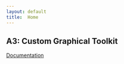 ```yaml
---
layout: default
title:  Home
---
```


## A3: Custom Graphical Toolkit

<head>
    <title>SVG.js</title>
    <meta charset="utf-8">
    <script src="https://cdnjs.cloudflare.com/ajax/libs/svg.js/3.0.16/svg.min.js" ...></script>
    <script src="toolkit.js" type="module"></script>
    <script src="demo.js" type="module"></script>
    <script src='style.css'></script>
</head>

[Documentation](docs.html)